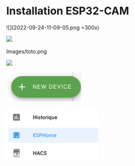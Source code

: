 # Installation ESP32-CAM
![](2022-09-24-11-09-05.png =300x)

![](Images/toto.png.png)

Images/toto.png


![](/Users/hasen/Documents/GitHub/Home-Assistant/ESP32-CAM/Images/toto.png)

<img src="Images/ESPHome - Home Assistant 2022-09-24 10-57-03.png" width="200"/>

![](Images/toto.png)

